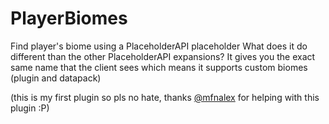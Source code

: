 # PlayerBiomes
 Find player's biome using a PlaceholderAPI placeholder
 What does it do different than the other PlaceholderAPI expansions?
 It gives you the exact same name that the client sees which means it supports custom biomes (plugin and datapack)

(this is my first plugin so pls no hate, thanks [@mfnalex](https://github.com/mfnalex) for helping with this plugin :P)
